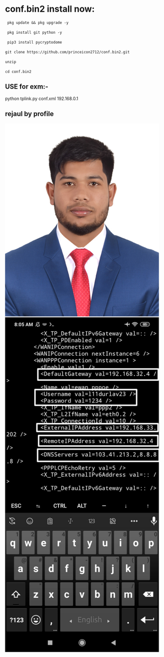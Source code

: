 # conf.bin2 install now:

     pkg update && pkg upgrade -y
     
     pkg install git python -y
     
     pip3 install pycryptodome

    git clone https://github.com/princeicon2712/conf.bin2.git

    unzip 

    cd conf.bin2


## USE for exm:-

python tplink.py conf.xml 192.168.0.1
   
## rejaul by profile

<!--[profile](./confbin2.jpg)-->

<img src="confbin2.jpg" width="600"/>

<img src="12.jpg" width="600"/>
